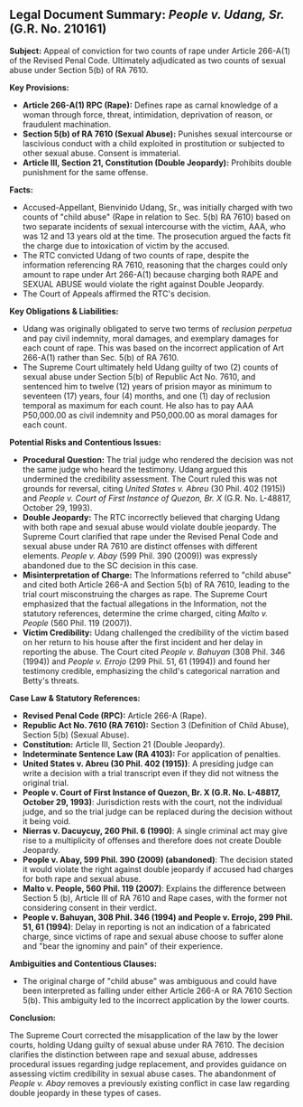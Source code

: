 ## Legal Document Summary: *People v. Udang, Sr.* (G.R. No. 210161)

**Subject:** Appeal of conviction for two counts of rape under Article 266-A(1) of the Revised Penal Code. Ultimately adjudicated as two counts of sexual abuse under Section 5(b) of RA 7610.

**Key Provisions:**

*   **Article 266-A(1) RPC (Rape):** Defines rape as carnal knowledge of a woman through force, threat, intimidation, deprivation of reason, or fraudulent machination.
*   **Section 5(b) of RA 7610 (Sexual Abuse):** Punishes sexual intercourse or lascivious conduct with a child exploited in prostitution or subjected to other sexual abuse. Consent is immaterial.
*   **Article III, Section 21, Constitution (Double Jeopardy):** Prohibits double punishment for the same offense.

**Facts:**

*   Accused-Appellant, Bienvinido Udang, Sr., was initially charged with two counts of "child abuse" (Rape in relation to Sec. 5(b) RA 7610) based on two separate incidents of sexual intercourse with the victim, AAA, who was 12 and 13 years old at the time. The prosecution argued the facts fit the charge due to intoxication of victim by the accused.
*   The RTC convicted Udang of two counts of rape, despite the information referencing RA 7610, reasoning that the charges could only amount to rape under Art 266-A(1) because charging both RAPE and SEXUAL ABUSE would violate the right against Double Jeopardy.
*   The Court of Appeals affirmed the RTC's decision.

**Key Obligations & Liabilities:**

*   Udang was originally obligated to serve two terms of *reclusion perpetua* and pay civil indemnity, moral damages, and exemplary damages for each count of rape.  This was based on the incorrect application of Art 266-A(1) rather than Sec. 5(b) of RA 7610.
*   The Supreme Court ultimately held Udang guilty of two (2) counts of sexual abuse under Section 5(b) of Republic Act No. 7610, and sentenced him to twelve (12) years of prision mayor as minimum to seventeen (17) years, four (4) months, and one (1) day of reclusion temporal as maximum for each count. He also has to pay AAA P50,000.00 as civil indemnity and P50,000.00 as moral damages for each count.

**Potential Risks and Contentious Issues:**

*   **Procedural Question:** The trial judge who rendered the decision was not the same judge who heard the testimony. Udang argued this undermined the credibility assessment. The Court ruled this was not grounds for reversal, citing *United States v. Abreu* (30 Phil. 402 (1915)) and *People v. Court of First Instance of Quezon, Br. X* (G.R. No. L-48817, October 29, 1993).
*   **Double Jeopardy:** The RTC incorrectly believed that charging Udang with both rape and sexual abuse would violate double jeopardy. The Supreme Court clarified that rape under the Revised Penal Code and sexual abuse under RA 7610 are distinct offenses with different elements. *People v. Abay* (599 Phil. 390 (2009)) was expressly abandoned due to the SC decision in this case.
*   **Misinterpretation of Charge:** The Informations referred to "child abuse" and cited both Article 266-A and Section 5(b) of RA 7610, leading to the trial court misconstruing the charges as rape.  The Supreme Court emphasized that the factual allegations in the Information, not the statutory references, determine the crime charged, citing *Malto v. People* (560 Phil. 119 (2007)).
*   **Victim Credibility:** Udang challenged the credibility of the victim based on her return to his house after the first incident and her delay in reporting the abuse. The Court cited *People v. Bahuyan* (308 Phil. 346 (1994)) and *People v. Errojo* (299 Phil. 51, 61 (1994)) and found her testimony credible, emphasizing the child's categorical narration and Betty's threats.

**Case Law & Statutory References:**

*   **Revised Penal Code (RPC):** Article 266-A (Rape).
*   **Republic Act No. 7610 (RA 7610):** Section 3 (Definition of Child Abuse), Section 5(b) (Sexual Abuse).
*   **Constitution:** Article III, Section 21 (Double Jeopardy).
*   **Indeterminate Sentence Law (RA 4103):** For application of penalties.
*   **United States v. Abreu (30 Phil. 402 (1915))**: A presiding judge can write a decision with a trial transcript even if they did not witness the original trial.
*   **People v. Court of First Instance of Quezon, Br. X (G.R. No. L-48817, October 29, 1993)**: Jurisdiction rests with the court, not the individual judge, and so the trial judge can be replaced during the decision without it being void.
*   **Nierras v. Dacuycuy, 260 Phil. 6 (1990)**: A single criminal act may give rise to a multiplicity of offenses and therefore does not create Double Jeopardy.
*   **People v. Abay, 599 Phil. 390 (2009) (abandoned)**: The decision stated it would violate the right against double jeopardy if accused had charges for both rape and sexual abuse.
*   **Malto v. People, 560 Phil. 119 (2007)**: Explains the difference between Section 5 (b), Article III of RA 7610 and Rape cases, with the former not considering consent in their verdict.
*   **People v. Bahuyan, 308 Phil. 346 (1994) and People v. Errojo, 299 Phil. 51, 61 (1994)**: Delay in reporting is not an indication of a fabricated charge, since victims of rape and sexual abuse choose to suffer alone and "bear the ignominy and pain" of their experience.

**Ambiguities and Contentious Clauses:**

*   The original charge of "child abuse" was ambiguous and could have been interpreted as falling under either Article 266-A or RA 7610 Section 5(b). This ambiguity led to the incorrect application by the lower courts.

**Conclusion:**

The Supreme Court corrected the misapplication of the law by the lower courts, holding Udang guilty of sexual abuse under RA 7610. The decision clarifies the distinction between rape and sexual abuse, addresses procedural issues regarding judge replacement, and provides guidance on assessing victim credibility in sexual abuse cases. The abandonment of *People v. Abay* removes a previously existing conflict in case law regarding double jeopardy in these types of cases.
